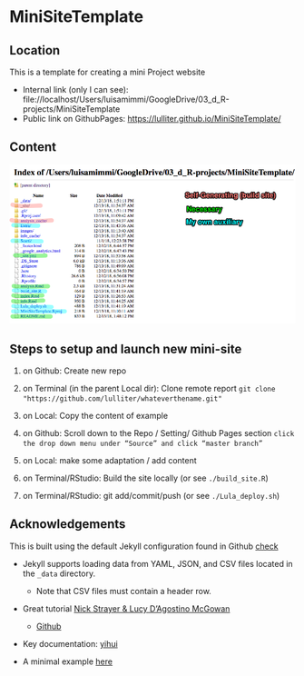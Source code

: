 # MiniSiteTemplate

## Location
This is a template for creating a mini Project website  

+ Internal link (only I can see):   file://localhost/Users/luisamimmi/GoogleDrive/03_d_R-projects/MiniSiteTemplate
+ Public link on GithubPages:  https://lulliter.github.io/MiniSiteTemplate/

## Content

![Content of the Exe Repo](./images/MiniSiteTemplate.png)

## Steps to setup and launch new mini-site

1. on Github: Create new repo 
2. on Terminal (in the parent Local dir): Clone remote report 
	`git clone "https://github.com/lulliter/whateverthename.git"` 

3. on Local: Copy the content of example
4. on Github: Scroll down to the Repo / Setting/ Github Pages section 
	`click the drop down menu under “Source” and click “master branch”`

5. on Local: make some adaptation / add content 
6. on Terminal/RStudio: Build the site locally 
	(or see `./build_site.R`)
7. on Terminal/RStudio: git add/commit/push
	(or see `./Lula_deploy.sh`)



## Acknowledgements
This is built using the default Jekyll configuration found in Github [check](https://jekyllrb.com/docs/configuration/default/)

+ Jekyll supports loading data from YAML, JSON, and CSV files located in the  `_data` directory. 
	- Note that CSV files must contain a header row.

+ Great tutorial [Nick Strayer & Lucy D’Agostino McGowan](http://nickstrayer.me/RMarkdown_Sites_tutorial/)
	- [Github](https://github.com/nstrayer/personal_site)
+ Key documentation: [yihui](https://bookdown.org/yihui/rmarkdown/rmarkdown-site.html#site-configuration)
+ A minimal example [here](https://github.com/yihui/blogdown-jekyll)
 

